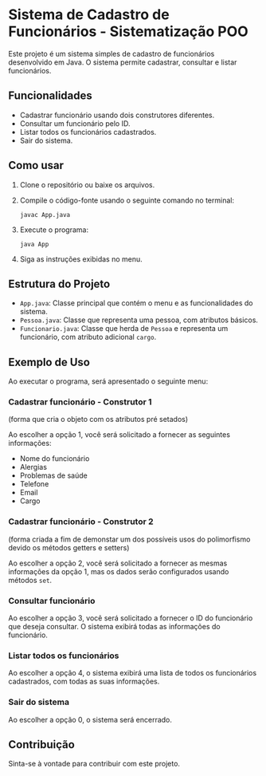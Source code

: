 # Sistema de Cadastro de Funcionários - Sistematização POO

Este projeto é um sistema simples de cadastro de funcionários desenvolvido em Java. O sistema permite cadastrar, consultar e listar funcionários.

## Funcionalidades

- Cadastrar funcionário usando dois construtores diferentes.
- Consultar um funcionário pelo ID.
- Listar todos os funcionários cadastrados.
- Sair do sistema.

## Como usar

1. Clone o repositório ou baixe os arquivos.

2. Compile o código-fonte usando o seguinte comando no terminal:
    ```
    javac App.java
    ```

3. Execute o programa:
    ```
    java App
    ```

4. Siga as instruções exibidas no menu.

## Estrutura do Projeto

- `App.java`: Classe principal que contém o menu e as funcionalidades do sistema.
- `Pessoa.java`: Classe que representa uma pessoa, com atributos básicos.
- `Funcionario.java`: Classe que herda de `Pessoa` e representa um funcionário, com atributo adicional `cargo`.

## Exemplo de Uso

Ao executar o programa, será apresentado o seguinte menu:


### Cadastrar funcionário - Construtor 1
(forma que cria o objeto com os atributos pré setados)

Ao escolher a opção 1, você será solicitado a fornecer as seguintes informações:
- Nome do funcionário
- Alergias
- Problemas de saúde
- Telefone
- Email
- Cargo

### Cadastrar funcionário - Construtor 2
(forma criada a fim de demonstar um dos possíveis usos do polimorfismo devido os métodos getters e setters)

Ao escolher a opção 2, você será solicitado a fornecer as mesmas informações da opção 1, mas os dados serão configurados usando métodos `set`.

### Consultar funcionário

Ao escolher a opção 3, você será solicitado a fornecer o ID do funcionário que deseja consultar. O sistema exibirá todas as informações do funcionário.

### Listar todos os funcionários

Ao escolher a opção 4, o sistema exibirá uma lista de todos os funcionários cadastrados, com todas as suas informações.

### Sair do sistema

Ao escolher a opção 0, o sistema será encerrado.

## Contribuição

Sinta-se à vontade para contribuir com este projeto.
